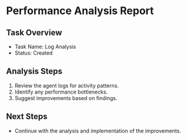 # Performance Analysis Report

## Task Overview
- Task Name: Log Analysis
- Status: Created

## Analysis Steps
1. Review the agent logs for activity patterns.
2. Identify any performance bottlenecks.
3. Suggest improvements based on findings.

## Next Steps
- Continue with the analysis and implementation of the improvements.